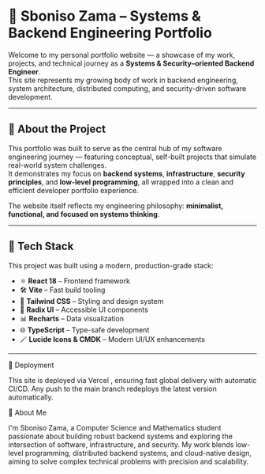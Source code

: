 
  # 🧠 Sboniso Zama – Systems & Backend Engineering Portfolio

Welcome to my personal portfolio website — a showcase of my work, projects, and technical journey as a **Systems & Security–oriented Backend Engineer**.  
This site represents my growing body of work in backend engineering, system architecture, distributed computing, and security-driven software development.

---

## 🚀 About the Project

This portfolio was built to serve as the central hub of my software engineering journey — featuring conceptual, self-built projects that simulate real-world system challenges.  
It demonstrates my focus on **backend systems**, **infrastructure**, **security principles**, and **low-level programming**, all wrapped into a clean and efficient developer portfolio experience.

The website itself reflects my engineering philosophy: **minimalist, functional, and focused on systems thinking**.

---

## 🧰 Tech Stack

This project was built using a modern, production-grade stack:

- ⚛️ **React 18** – Frontend framework  
- 🛠️ **Vite** – Fast build tooling  
- 🎨 **Tailwind CSS** – Styling and design system  
- 🧩 **Radix UI** – Accessible UI components  
- 📊 **Recharts** – Data visualization  
- 🌐 **TypeScript** – Type-safe development  
- 🪄 **Lucide Icons & CMDK** – Modern UI/UX enhancements

---
🛫 Deployment

This site is deployed via Vercel
, ensuring fast global delivery with automatic CI/CD.
Any push to the main branch redeploys the latest version automatically.

🧠 About Me

I'm Sboniso Zama, a Computer Science and Mathematics student passionate about building robust backend systems and exploring the intersection of software, infrastructure, and security.
My work blends low-level programming, distributed backend systems, and cloud-native design, aiming to solve complex technical problems with precision and scalability.
